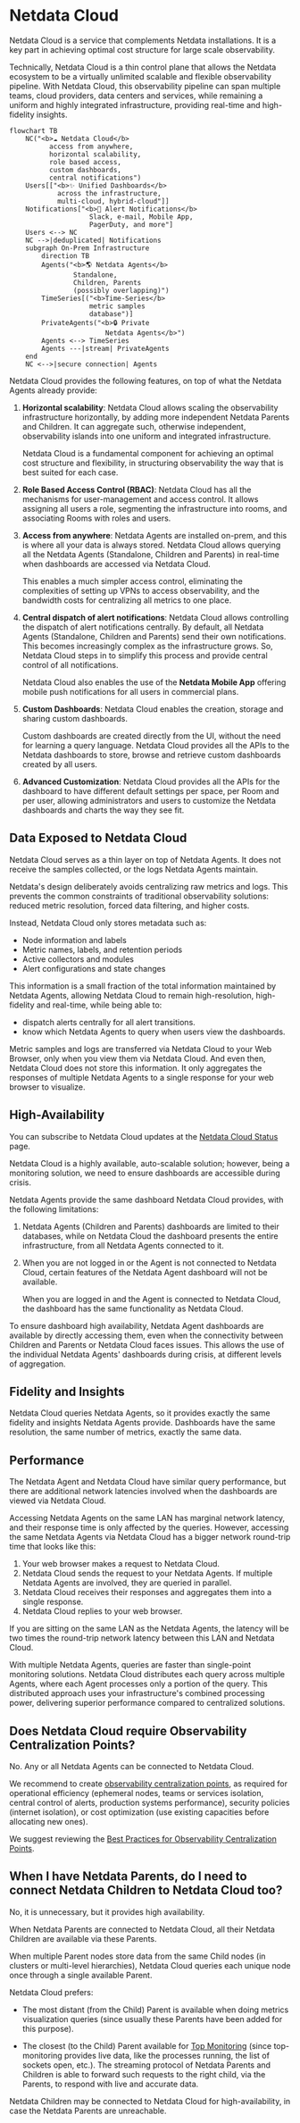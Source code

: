# Netdata Cloud

Netdata Cloud is a service that complements Netdata installations. It is a key part in achieving optimal cost structure for large scale observability.

Technically, Netdata Cloud is a thin control plane that allows the Netdata ecosystem to be a virtually unlimited scalable and flexible observability pipeline. With Netdata Cloud, this observability pipeline can span multiple teams, cloud providers, data centers and services, while remaining a uniform and highly integrated infrastructure, providing real-time and high-fidelity insights.

```mermaid
flowchart TB
    NC("<b>☁️ Netdata Cloud</b>
          access from anywhere,
          horizontal scalability,
          role based access,
          custom dashboards,
          central notifications")
    Users[["<b>✨ Unified Dashboards</b>
            across the infrastructure,
            multi-cloud, hybrid-cloud"]]
    Notifications["<b>🔔 Alert Notifications</b>
                    Slack, e-mail, Mobile App,
                    PagerDuty, and more"]
    Users <--> NC
    NC -->|deduplicated| Notifications
    subgraph On-Prem Infrastructure
        direction TB
        Agents("<b>🌎 Netdata Agents</b>
                Standalone,
                Children, Parents
                (possibly overlapping)")
        TimeSeries[("<b>Time-Series</b>
                    metric samples
                    database")]
        PrivateAgents("<b>🔒 Private
                        Netdata Agents</b>")
        Agents <--> TimeSeries
        Agents ---|stream| PrivateAgents
    end
    NC <-->|secure connection| Agents
```

Netdata Cloud provides the following features, on top of what the Netdata Agents already provide:

1. **Horizontal scalability**: Netdata Cloud allows scaling the observability infrastructure horizontally, by adding more independent Netdata Parents and Children. It can aggregate such, otherwise independent, observability islands into one uniform and integrated infrastructure.

   Netdata Cloud is a fundamental component for achieving an optimal cost structure and flexibility, in structuring observability the way that is best suited for each case.

2. **Role Based Access Control (RBAC)**: Netdata Cloud has all the mechanisms for user-management and access control. It allows assigning all users a role, segmenting the infrastructure into rooms, and associating Rooms with roles and users.

3. **Access from anywhere**: Netdata Agents are installed on-prem, and this is where all your data is always stored. Netdata Cloud allows querying all the Netdata Agents (Standalone, Children and Parents) in real-time when dashboards are accessed via Netdata Cloud.

   This enables a much simpler access control, eliminating the complexities of setting up VPNs to access observability, and the bandwidth costs for centralizing all metrics to one place.

4. **Central dispatch of alert notifications**: Netdata Cloud allows controlling the dispatch of alert notifications centrally. By default, all Netdata Agents (Standalone, Children and Parents) send their own notifications. This becomes increasingly complex as the infrastructure grows. So, Netdata Cloud steps in to simplify this process and provide central control of all notifications.

   Netdata Cloud also enables the use of the **Netdata Mobile App** offering mobile push notifications for all users in commercial plans.

5. **Custom Dashboards**: Netdata Cloud enables the creation, storage and sharing custom dashboards.

   Custom dashboards are created directly from the UI, without the need for learning a query language. Netdata Cloud provides all the APIs to the Netdata dashboards to store, browse and retrieve custom dashboards created by all users.

6. **Advanced Customization**: Netdata Cloud provides all the APIs for the dashboard to have different default settings per space, per Room and per user, allowing administrators and users to customize the Netdata dashboards and charts the way they see fit.

## Data Exposed to Netdata Cloud

Netdata Cloud serves as a thin layer on top of Netdata Agents. It does not receive the samples collected, or the logs Netdata Agents maintain.

Netdata's design deliberately avoids centralizing raw metrics and logs. This prevents the common constraints of traditional observability solutions: reduced metric resolution, forced data filtering, and higher costs.

Instead, Netdata Cloud only stores metadata such as:

- Node information and labels
- Metric names, labels, and retention periods
- Active collectors and modules
- Alert configurations and state changes

This information is a small fraction of the total information maintained by Netdata Agents, allowing Netdata Cloud to remain high-resolution, high-fidelity and real-time, while being able to:

- dispatch alerts centrally for all alert transitions.
- know which Netdata Agents to query when users view the dashboards.

Metric samples and logs are transferred via Netdata Cloud to your Web Browser, only when you view them via Netdata Cloud. And even then, Netdata Cloud does not store this information. It only aggregates the responses of multiple Netdata Agents to a single response for your web browser to visualize.

## High-Availability

You can subscribe to Netdata Cloud updates at the [Netdata Cloud Status](https://status.netdata.cloud/) page.

Netdata Cloud is a highly available, auto-scalable solution; however, being a monitoring solution, we need to ensure dashboards are accessible during crisis.

Netdata Agents provide the same dashboard Netdata Cloud provides, with the following limitations:

1. Netdata Agents (Children and Parents) dashboards are limited to their databases, while on Netdata Cloud the dashboard presents the entire infrastructure, from all Netdata Agents connected to it.

2. When you are not logged in or the Agent is not connected to Netdata Cloud, certain features of the Netdata Agent dashboard will not be available.

   When you are logged in and the Agent is connected to Netdata Cloud, the dashboard has the same functionality as Netdata Cloud.

To ensure dashboard high availability, Netdata Agent dashboards are available by directly accessing them, even when the connectivity between Children and Parents or Netdata Cloud faces issues. This allows the use of the individual Netdata Agents' dashboards during crisis, at different levels of aggregation.

## Fidelity and Insights

Netdata Cloud queries Netdata Agents, so it provides exactly the same fidelity and insights Netdata Agents provide. Dashboards have the same resolution, the same number of metrics, exactly the same data.

## Performance

The Netdata Agent and Netdata Cloud have similar query performance, but there are additional network latencies involved when the dashboards are viewed via Netdata Cloud.

Accessing Netdata Agents on the same LAN has marginal network latency, and their response time is only affected by the queries. However, accessing the same Netdata Agents via Netdata Cloud has a bigger network round-trip time that looks like this:

1. Your web browser makes a request to Netdata Cloud.
2. Netdata Cloud sends the request to your Netdata Agents. If multiple Netdata Agents are involved, they are queried in parallel.
3. Netdata Cloud receives their responses and aggregates them into a single response.
4. Netdata Cloud replies to your web browser.

If you are sitting on the same LAN as the Netdata Agents, the latency will be two times the round-trip network latency between this LAN and Netdata Cloud.

With multiple Netdata Agents, queries are faster than single-point monitoring solutions. Netdata Cloud distributes each query across multiple Agents, where each Agent processes only a portion of the query. This distributed approach uses your infrastructure's combined processing power, delivering superior performance compared to centralized solutions.

## Does Netdata Cloud require Observability Centralization Points?

No. Any or all Netdata Agents can be connected to Netdata Cloud.

We recommend to create [observability centralization points](/docs/observability-centralization-points/README.md), as required for operational efficiency (ephemeral nodes, teams or services isolation, central control of alerts, production systems performance), security policies (internet isolation), or cost optimization (use existing capacities before allocating new ones).

We suggest reviewing the [Best Practices for Observability Centralization Points](/docs/observability-centralization-points/best-practices.md).

## When I have Netdata Parents, do I need to connect Netdata Children to Netdata Cloud too?

No, it is unnecessary, but it provides high availability.

When Netdata Parents are connected to Netdata Cloud, all their Netdata Children are available via these Parents.

When multiple Parent nodes store data from the same Child nodes (in clusters or multi-level hierarchies), Netdata Cloud queries each unique node once through a single available Parent.

Netdata Cloud prefers:

- The most distant (from the Child) Parent is available when doing metrics visualization queries (since usually these Parents have been added for this purpose).

- The closest (to the Child) Parent available for [Top Monitoring](/docs/top-monitoring-netdata-functions.md) (since top-monitoring provides live data, like the processes running, the list of sockets open, etc.). The streaming protocol of Netdata Parents and Children is able to forward such requests to the right child, via the Parents, to respond with live and accurate data.

Netdata Children may be connected to Netdata Cloud for high-availability, in case the Netdata Parents are unreachable.

